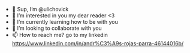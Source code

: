 - 👋 Sup, I’m @ulichovick
- 👀 I’m interested in you my dear reader <3
- 🌱 I’m currently learning how to be with you
- 💞️ I’m looking to collaborate with you
- 📫 How to reach me? go to my linkedin https://www.linkedin.com/in/andr%C3%A9s-rojas-parra-46144016b/

<!---
ulichovick/ulichovick is a ✨ special ✨ repository because its `README.md` (this file) appears on your GitHub profile.
You can click the Preview link to take a look at your changes.
--->
